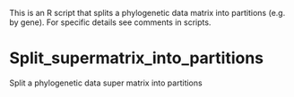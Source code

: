 This is an R script that splits a phylogenetic data matrix into partitions (e.g. by gene). For specific details see
comments in scripts.

# Split_supermatrix_into_partitions
Split a phylogenetic data super matrix into partitions

